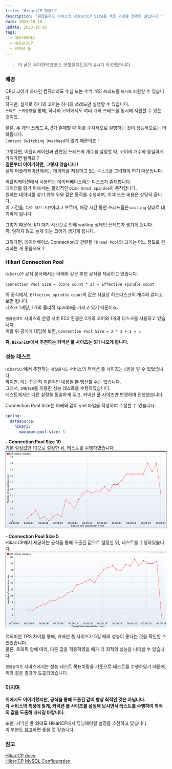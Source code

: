 ```yaml
---
title: "HikariCP 적용기"
description: "괜찮을지도 서비스의 HikariCP Size를 적용 과정을 정리한 글입니다."
date: 2023-10-10
update: 2023-10-10
tags:
  - 데이터베이스
  - HikariCP
  - 커넥션 풀
---
```


> 이 글은 우아한테크코스 괜찮을지도팀의 `쥬니`가 작성했습니다.
### 배경

CPU 코어가 하나인 컴퓨터라도 수십 또는 수백 개의 쓰레드를 `동시에` 지원할 수 있습니다.
<br> 하지만, 실제로 하나의 코어는 하나의 쓰레드만 실행할 수 있습니다.
<br> `쓰레드 스케줄링`을 통해, 하나의 코어에서도 여러 개의 쓰레드를 동시에 지원할 수 있는 것이죠.

물론, 두 개의 쓰레드 A, B가 존재할 때 이를 순차적으로 실행하는 것이 성능적으로는 더 빠릅니다.
<br> `Context Switching Overhead`가 없기 때문이죠 !

그렇다면, 어플리케이션과 관련된 쓰레드의 개수를 설정할 때, 코어의 개수와 동일하게 가져가면 될까요 ?
<br> **결론부터 이야기하면, 그렇지 않습니다 !**
<br> 실제 어플리케이션에서는 데이터를 저장하고 있는 `디스크`를 고려해야 하기 때문입니다.

어플리케이션에서 사용하는 데이터베이스에는 디스크가 존재합니다.
<br> 데이터를 읽기 위해서는, 물리적인 `Disk Arm과 Spindle`이 동작합니다.
<br> 원하는 데이터를 찾기 위해 위와 같은 동작을 수행하며, 이때 드는 비용은 상당히 큽니다.
<br> 이 시간을, `I/O 대기 시간`이라고 부르며, 해당 시간 동안 쓰레드들은 `waiting` 상태로 대기하게 됩니다.

그렇기 때문에, I/O 대기 시간으로 인해 waiting 상태인 쓰레드가 생기게 됩니다.
<br> 즉, 일하지 않고 놀게 되는 코어가 생기게 됩니다.

그렇다면, 데이터베이스 Connection과 관련된 `Thread Pool`의 크기는 어느 정도로 관리하는 게 좋을까요 ?

### Hikari Connection Pool

`HikariCP` 공식 문서에서는 아래와 같은 추천 공식을 제공하고 있습니다.

`Connection Pool Size = (Core count * 2) + Effective spindle count`

위 공식에서, `Effective spindle count`의 값은 사실상 하드디스크의 개수와 같다고 보면 됩니다.
<br> 디스크 1개당, 1개의 물리적 spindle을 가지고 있기 때문이죠.

`괜찮을지도` 서비스의 운영 서버 EC2 환경은 2개의 코어와 1개의 디스크를 사용하고 있습니다.
<br> 이를 위 공식에 대입해 보면, `Connection Pool Size = 2 * 2 + 1 = 5`

**즉, `HikariCP`에서 추천하는 커넥션 풀 사이즈는 5가 나오게 됩니다.**

### 성능 테스트
`HikariCP`에서 추천하는 `괜찮을지도` 서비스의 커넥션 풀 사이즈는 `5`임을 알 수 있었습니다.
<br> 하지만, 이는 단순히 이론적인 내용일 뿐 맹신할 수는 없습니다.
<br> 그래서, `JMETER`를 이용한 성능 테스트를 수행하였습니다.
<br> 테스트에서는 다른 설정을 동일하게 두고, 커넥션 풀 사이즈만 변경하며 진행했습니다.

Connection Pool Size는 아래와 같이 yml 파일을 작성하여 수정할 수 있습니다.
```yaml
spring:
  datasource:
    hikari:
      maximum-pool-size: 5
```

**- Connection Pool Size 10**
<br> 기본 설정값인 10으로 설정한 뒤, 테스트를 수행하였습니다.
![connection_pool_size_10.png](.index_image/connection_pool_size_10.png)

**- Connection Pool Size 5**
<br> HikariCP에서 제공하는 공식을 통해 도출된 값으로 설정한 뒤, 테스트를 수행하였습니다.
![connection_pool_size_5.png](.index_image/connection_pool_size_5.png)

유의미한 TPS 차이를 통해, 커넥션 풀 사이즈가 5일 때의 성능이 좋다는 것을 확인할 수 있었습니다.
<br> 물론, 트래픽 양에 따라, 다른 값을 적용하였을 때가 더 최적의 성능을 나타낼 수 있습니다.

`괜찮을지도` 서비스에서는 성능 테스트 목표치량을 기준으로 테스트를 수행하였기 때문에, 위와 같은 결과가 도출되었습니다.

### 마치며
**위에서도 이야기했지만, 공식을 통해 도출된 값이 항상 최적인 것은 아닙니다.**
<br>**각 서비스의 특성에 맞게, 커넥션 풀 사이즈를 설정해 보시면서 테스트를 수행하여 최적의 값을 도출해 내시길 바랍니다.**

또한, 커넥션 풀 외에도 HikariCP에서 튜닝해야할 설정을 추천하고 있습니다.
<br> 이 부분도 [참고](https://github.com/brettwooldridge/HikariCP/wiki/MySQL-Configuration)하면 좋을 것 같습니다.

### 참고
[HikariCP docs](https://github.com/brettwooldridge/HikariCP/wiki/About-Pool-Sizing)
<br>[HikariCP MySQL Configuration](https://github.com/brettwooldridge/HikariCP/wiki/MySQL-Configuration)
